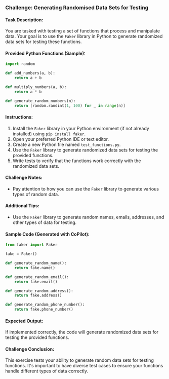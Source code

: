 ### Challenge: Generating Randomised Data Sets for Testing

#### Task Description:

You are tasked with testing a set of functions that process and manipulate data. Your goal is to use the `Faker` library in Python to generate randomized data sets for testing these functions.

#### Provided Python Functions (Sample):

```python
import random

def add_numbers(a, b):
    return a + b

def multiply_numbers(a, b):
    return a * b

def generate_random_numbers(n):
    return [random.randint(1, 100) for _ in range(n)]
```

#### Instructions:

1. Install the `Faker` library in your Python environment (if not already installed) using `pip install faker`.
2. Open your preferred Python IDE or text editor.
3. Create a new Python file named `test_functions.py`.
4. Use the `Faker` library to generate randomized data sets for testing the provided functions.
5. Write tests to verify that the functions work correctly with the randomized data sets.

#### Challenge Notes:

- Pay attention to how you can use the `Faker` library to generate various types of random data.

#### Additional Tips:

- Use the `Faker` library to generate random names, emails, addresses, and other types of data for testing.

#### Sample Code (Generated with CoPilot):

```python
from faker import Faker

fake = Faker()

def generate_random_name():
    return fake.name()

def generate_random_email():
    return fake.email()

def generate_random_address():
    return fake.address()

def generate_random_phone_number():
    return fake.phone_number()
```

#### Expected Output:

If implemented correctly, the code will generate randomized data sets for testing the provided functions.

#### Challenge Conclusion:

This exercise tests your ability to generate random data sets for testing functions. It's important to have diverse test cases to ensure your functions handle different types of data correctly.
